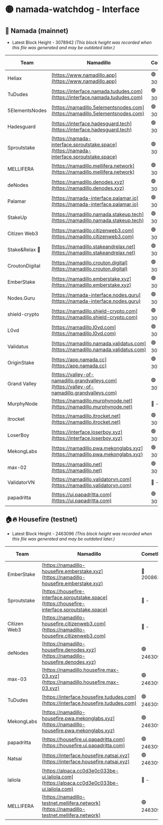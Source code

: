 # 🟡 namada-watchdog - Interface

## 🚀 Namada (mainnet)
- Latest Block Height - 3078942 *(This block height was recorded when this file was generated and may be outdated later.)*

| Team | Namadillo | CometBFT | Indexer | MASP Indexer |
|-|-|-|-|-|
| Heliax | [https://www.namadillo.app](https://www.namadillo.app) | 🟢 3078920 | 🟢 3078920 | 🟢 3078920 |
| TuDudes | [https://interface.namada.tududes.com](https://interface.namada.tududes.com) | 🟢 3078920 | 🟢 3078920 | 🟢 3078920 |
| 5ElementsNodes | [https://namadillo.5elementsnodes.com](https://namadillo.5elementsnodes.com) | 🟢 3078921 | 🟢 3078920 | 🟢 3078921 |
| Hadesguard | [https://interface.hadesguard.tech](https://interface.hadesguard.tech) | 🟢 3078921 | 🟢 3078921 | 🟢 3078921 |
| Sproutstake | [https://namada-interface.sproutstake.space](https://namada-interface.sproutstake.space) | 🟢 3078922 | 🟢 3078922 | 🔴 1774468 |
| MELLIFERA | [https://namadillo.mellifera.network](https://namadillo.mellifera.network) | 🟢 3078924 | 🟢 3078924 | 🟢 3078923 |
| deNodes | [https://namadillo.denodes.xyz](https://namadillo.denodes.xyz) | 🟢 3078925 | 🟢 3078925 | 🟢 3078925 |
| Palamar | [https://namada-interface.palamar.io](https://namada-interface.palamar.io) | 🟢 3078926 | 🟢 3078925 | 🟢 3078926 |
| StakeUp | [https://namadillo.namada.stakeup.tech](https://namadillo.namada.stakeup.tech) | 🟢 3078926 | 🟢 3078926 | 🟢 3078926 |
| Citizen Web3 | [https://namadillo.citizenweb3.com](https://namadillo.citizenweb3.com) | 🟢 3078927 | 🟢 3078927 | 🟢 3078927 |
| Stake&Relax 🦥 | [https://namadillo.stakeandrelax.net](https://namadillo.stakeandrelax.net) | 🟢 3078928 | 🟢 3078928 | 🟢 3078928 |
| CroutonDigital | [https://namadillo.crouton.digital](https://namadillo.crouton.digital) | 🟢 3078929 | 🟢 3078929 | 🟢 3078929 |
| EmberStake | [https://namadillo.emberstake.xyz](https://namadillo.emberstake.xyz) | 🟢 3078930 | 🟢 3078930 | 🟢 3078930 |
| Nodes.Guru | [https://namada-interface.nodes.guru](https://namada-interface.nodes.guru) | 🟢 3078930 | 🟢 3078930 | 🟢 3078930 |
| shield-crypto | [https://namadillo.shield-crypto.com](https://namadillo.shield-crypto.com) | 🟢 3078931 | 🟢 3078931 | 🟢 3078931 |
| L0vd | [https://namadillo.l0vd.com](https://namadillo.l0vd.com) | 🟢 3078932 | 🟢 3078932 | 🟢 3078933 |
| Validatus | [https://namadillo.namada.validatus.com](https://namadillo.namada.validatus.com) | 🟢 3078933 | 🟢 3078933 | 🟢 3078933 |
| OriginStake | [https://app.namada.cc](https://app.namada.cc) | 🟢 3078934 | 🟢 3078934 | 🟢 3078934 |
| Grand Valley | [https://valley-of-namadillo.grandvalleys.com](https://valley-of-namadillo.grandvalleys.com) | 🟢 3078935 | 🟢 3078934 | 🟢 3078934 |
| MurphyNode | [https://namadillo.murphynode.net](https://namadillo.murphynode.net) | 🔴 - | 🔴 - | 🔴 - |
| itrocket | [https://namadillo.itrocket.net](https://namadillo.itrocket.net) | 🟢 3078937 | 🟢 3078937 | 🟢 3078937 |
| LoserBoy | [https://interface.loserboy.xyz](https://interface.loserboy.xyz) | 🟢 3078938 | 🟢 3078938 | 🟢 3078938 |
| MekongLabs | [https://namadillo.pwa.mekonglabs.xyz](https://namadillo.pwa.mekonglabs.xyz) | 🟢 3078939 | 🟢 3078939 | 🟢 3078938 |
| max-02 | [https://namadillo.net](https://namadillo.net) | 🟢 3078939 | 🟢 3078939 | 🟢 3078939 |
| ValidatorVN | [https://namadillo.validatorvn.com](https://namadillo.validatorvn.com) | 🔴 - | 🔴 - | 🔴 - |
| papadritta | [https://ui.papadritta.com](https://ui.papadritta.com) | 🟢 3078942 | 🟢 3078942 | 🟢 3078942 |

## 🏠🔥 Housefire (testnet)
- Latest Block Height - 2463096 *(This block height was recorded when this file was generated and may be outdated later.)*

| Team | Namadillo | CometBFT | Indexer | MASP Indexer |
|-|-|-|-|-|
| EmberStake | [https://namadillo-housefire.emberstake.xyz](https://namadillo-housefire.emberstake.xyz) | 🔴 2008636 | 🔴 - | 🔴 - |
| Sproutstake | [https://housefire-interface.sproutstake.space](https://housefire-interface.sproutstake.space) | 🔴 - | 🔴 - | 🔴 - |
| Citizen Web3 | [https://namadillo-housefire.citizenweb3.com](https://namadillo-housefire.citizenweb3.com) | 🔴 - | 🔴 - | 🔴 - |
| deNodes | [https://namadillo-housefire.denodes.xyz](https://namadillo-housefire.denodes.xyz) | 🟢 2463090 | 🟢 2463090 | 🟢 2463090 |
| max-03 | [https://namadillo.housefire.max-03.xyz](https://namadillo.housefire.max-03.xyz) | 🟢 2463091 | 🔴 2167206 | 🟢 2463091 |
| TuDudes | [https://interface.housefire.tududes.com](https://interface.housefire.tududes.com) | 🟢 2463092 | 🟢 2463091 | 🟢 2463091 |
| MekongLabs | [https://namadillo-housefire.pwa.mekonglabs.xyz](https://namadillo-housefire.pwa.mekonglabs.xyz) | 🟢 2463092 | 🟢 2463092 | 🟢 2463092 |
| papadritta | [https://housefire.ui.papadritta.com](https://housefire.ui.papadritta.com) | 🟢 2463092 | 🟢 2463092 | 🟢 2463092 |
| Natsai | [https://interface.housefire.natsai.xyz](https://interface.housefire.natsai.xyz) | 🟢 2463093 | 🟢 2463093 | 🟢 2463093 |
| laliola | [https://alpaca.cc0d3e0c033be-ui.laliola.com](https://alpaca.cc0d3e0c033be-ui.laliola.com) | 🔴 - | 🔴 - | 🔴 - |
| MELLIFERA | [https://namadillo-testnet.mellifera.network](https://namadillo-testnet.mellifera.network) | 🟢 2463096 | 🟢 2463095 | 🟢 2463096 |

